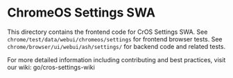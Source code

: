 # ChromeOS Settings SWA

This directory contains the frontend code for CrOS Settings SWA.
See `chrome/test/data/webui/chromeos/settings` for frontend browser tests.
See `chrome/browser/ui/webui/ash/settings/` for backend code and related tests.

For more detailed information including contributing and best practices, visit
our wiki: go/cros-settings-wiki
